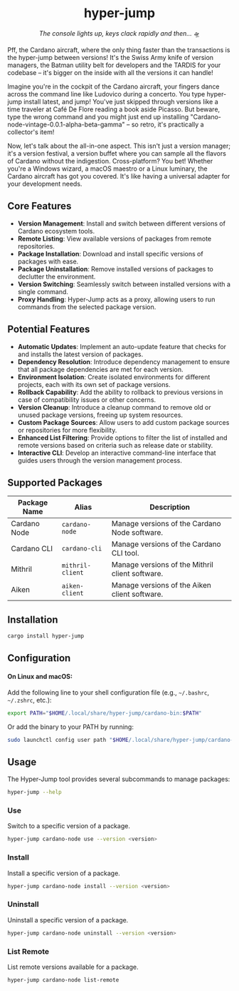 <div align="center">

# hyper-jump

_The console lights up, keys clack rapidly and then..._ 🛸

</div>

Pff, the Cardano aircraft, where the only thing faster than the transactions is the hyper-jump between versions! It's the Swiss Army knife of version managers, the Batman utility belt for developers and the TARDIS for your codebase – it's bigger on the inside with all the versions it can handle!

Imagine you're in the cockpit of the Cardano aircraft, your fingers dance across the command line like Ludovico during a concerto. You type hyper-jump install latest, and jump! You've just skipped through versions like a time traveler at Café De Flore reading a book aside Picasso. But beware, type the wrong command and you might just end up installing "Cardano-node-vintage-0.0.1-alpha-beta-gamma" – so retro, it's practically a collector's item!

Now, let's talk about the all-in-one aspect. This isn't just a version manager; it's a version festival, a version buffet where you can sample all the flavors of Cardano without the indigestion. Cross-platform? You bet! Whether you're a Windows wizard, a macOS maestro or a Linux luminary, the Cardano aircraft has got you covered. It's like having a universal adapter for your development needs.

## Core Features

- **Version Management**: Install and switch between different versions of Cardano ecosystem tools.
- **Remote Listing**: View available versions of packages from remote repositories.
- **Package Installation**: Download and install specific versions of packages with ease.
- **Package Uninstallation**: Remove installed versions of packages to declutter the environment.
- **Version Switching**: Seamlessly switch between installed versions with a single command.
- **Proxy Handling**: Hyper-Jump acts as a proxy, allowing users to run commands from the selected package version.

## Potential Features

- **Automatic Updates**: Implement an auto-update feature that checks for and installs the latest version of packages.
- **Dependency Resolution**: Introduce dependency management to ensure that all package dependencies are met for each version.
- **Environment Isolation**: Create isolated environments for different projects, each with its own set of package versions.
- **Rollback Capability**: Add the ability to rollback to previous versions in case of compatibility issues or other concerns.
- **Version Cleanup**: Introduce a cleanup command to remove old or unused package versions, freeing up system resources.
- **Custom Package Sources**: Allow users to add custom package sources or repositories for more flexibility.
- **Enhanced List Filtering**: Provide options to filter the list of installed and remote versions based on criteria such as release date or stability.
- **Interactive CLI**: Develop an interactive command-line interface that guides users through the version management process.

## Supported Packages

| Package Name | Alias            | Description                                     |
| ------------ | ---------------- | ----------------------------------------------- |
| Cardano Node | `cardano-node`   | Manage versions of the Cardano Node software.   |
| Cardano CLI  | `cardano-cli`    | Manage versions of the Cardano CLI tool.        |
| Mithril      | `mithril-client` | Manage versions of the Mithril client software. |
| Aiken        | `aiken-client`   | Manage versions of the Aiken client software.   |

## Installation

```bash
cargo install hyper-jump
```

## Configuration

#### On Linux and macOS:

Add the following line to your shell configuration file (e.g., `~/.bashrc`, `~/.zshrc`, etc.):

```bash
export PATH="$HOME/.local/share/hyper-jump/cardano-bin:$PATH"
```

Or add the binary to your PATH by running:

```bash
sudo launchctl config user path "$HOME/.local/share/hyper-jump/cardano-bin:${PATH}"
```

## Usage

The Hyper-Jump tool provides several subcommands to manage packages:

```bash
hyper-jump --help
```

### Use

Switch to a specific version of a package.

```sh
hyper-jump cardano-node use --version <version>
```

### Install

Install a specific version of a package.

```sh
hyper-jump cardano-node install --version <version>
```

### Uninstall

Uninstall a specific version of a package.

```sh
hyper-jump cardano-node uninstall --version <version>
```

### List Remote

List remote versions available for a package.

```sh
hyper-jump cardano-node list-remote
```
